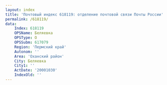 ```yaml
---
layout: index
title: 'Почтовый индекс 618119: отделение почтовой связи Почты России'
permalink: /618119/
data:
    Index: 618119
    OPSName: Беляевка
    OPSType: О
    OPSSubm: 617079
    Region: 'Пермский край'
    Autonom: ''
    Area: 'Оханский район'
    City: Беляевка
    City1: ''
    ActDate: '20001030'
    IndexOld: ''
---
```

